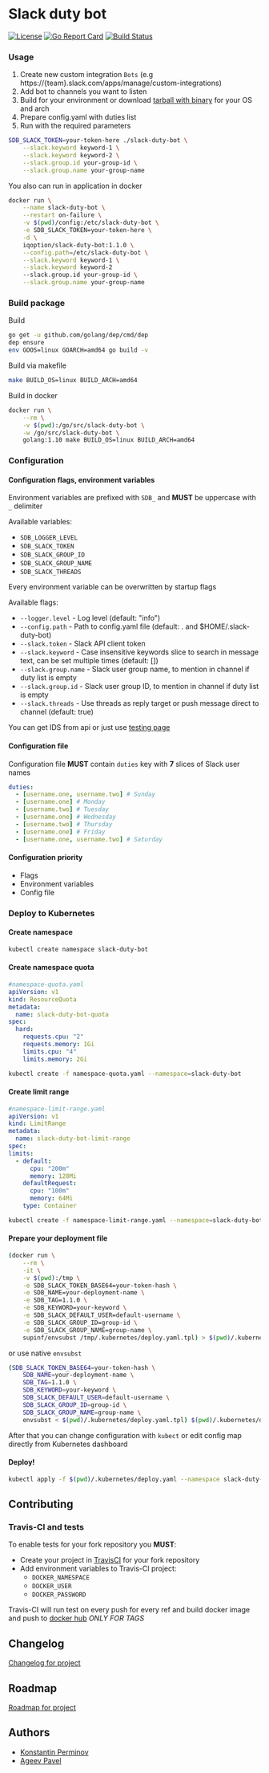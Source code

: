 # Slack duty bot
[![License](https://img.shields.io/badge/License-Apache%202.0-blue.svg)](https://opensource.org/licenses/Apache-2.0)
[![Go Report Card](https://goreportcard.com/badge/github.com/iqoption/slack-duty-bot)](https://goreportcard.com/report/github.com/iqoption/slack-duty-bot)
[![Build Status](https://travis-ci.org/iqoption/slack-duty-bot.svg?branch=master)](https://travis-ci.org/iqoption/slack-duty-bot)

### Usage
1. Create new custom integration `Bots` (e.g https://{team}.slack.com/apps/manage/custom-integrations)
2. Add bot to channels you want to listen
3. Build for your environment or download [tarball with binary](https://github.com/iqoption/slack-duty-bot/releases) for your OS and arch
4. Prepare config.yaml with duties list
5. Run with the required parameters

```bash
SDB_SLACK_TOKEN=your-token-here ./slack-duty-bot \
    --slack.keyword keyword-1 \
    --slack.keyword keyword-2 \
    --slack.group.id your-group-id \
    --slack.group.name your-group-name
```

You also can run in application in docker
```bash
docker run \
    --name slack-duty-bot \
    --restart on-failure \
    -v $(pwd)/config:/etc/slack-duty-bot \
    -e SDB_SLACK_TOKEN=your-token-here \
    -d \
    iqoption/slack-duty-bot:1.1.0 \
    --config.path=/etc/slack-duty-bot \
    --slack.keyword keyword-1 \
    --slack.keyword keyword-2
    --slack.group.id your-group-id \
    --slack.group.name your-group-name
```

### Build package
Build
```bash
go get -u github.com/golang/dep/cmd/dep
dep ensure
env GOOS=linux GOARCH=amd64 go build -v
```
Build via makefile
```bash
make BUILD_OS=linux BUILD_ARCH=amd64
```
Build in docker
```bash
docker run \
    --rm \
    -v $(pwd):/go/src/slack-duty-bot \
    -w /go/src/slack-duty-bot \
    golang:1.10 make BUILD_OS=linux BUILD_ARCH=amd64
```

### Configuration

#### Configuration flags, environment variables
Environment variables are prefixed with `SDB_` and **MUST** be uppercase with `_` delimiter

Available variables:
* `SDB_LOGGER_LEVEL`
* `SDB_SLACK_TOKEN`
* `SDB_SLACK_GROUP_ID`
* `SDB_SLACK_GROUP_NAME`
* `SDB_SLACK_THREADS`

Every environment variable can be overwritten by startup flags

Available flags:
* `--logger.level` - Log level (default: "info")
* `--config.path` - Path to config.yaml file (default: . and $HOME/.slack-duty-bot)
* `--slack.token` - Slack API client token
* `--slack.keyword` - Case insensitive keywords slice to search in message text, can be set multiple times (default: [])
* `--slack.group.name` - Slack user group name, to mention in channel if duty list is empty
* `--slack.group.id` - Slack user group ID, to mention in channel if duty list is empty
* `--slack.threads` - Use threads as reply target or push message direct to channel (default: true) 

You can get IDS from api or just use [testing page](https://api.slack.com/methods/usergroups.list/test)

#### Configuration file
Configuration file **MUST** contain `duties` key with **7** slices of Slack user names
```yaml
duties:
  - [username.one, username.two] # Sunday
  - [username.one] # Monday
  - [username.two] # Tuesday
  - [username.one] # Wednesday
  - [username.two] # Thursday
  - [username.one] # Friday
  - [username.one, username.two] # Saturday
```

#### Configuration priority
* Flags
* Environment variables
* Config file

### Deploy to Kubernetes

#### Create namespace
```bash
kubectl create namespace slack-duty-bot
```

#### Create namespace quota
```yaml
#namespace-quota.yaml
apiVersion: v1
kind: ResourceQuota
metadata:
  name: slack-duty-bot-quota
spec:
  hard:
    requests.cpu: "2"
    requests.memory: 1Gi
    limits.cpu: "4"
    limits.memory: 2Gi
```
```bash
kubectl create -f namespace-quota.yaml --namespace=slack-duty-bot
```

#### Create limit range 
```yaml
#namespace-limit-range.yaml
apiVersion: v1
kind: LimitRange
metadata:
  name: slack-duty-bot-limit-range
spec:
limits:
  - default:
      cpu: "200m"
      memory: 128Mi
    defaultRequest:
      cpu: "100m"
      memory: 64Mi
    type: Container
```
```bash
kubectl create -f namespace-limit-range.yaml --namespace=slack-duty-bot
```

#### Prepare your deployment file
```bash
(docker run \
    --rm \
    -it \
    -v $(pwd):/tmp \
    -e SDB_SLACK_TOKEN_BASE64=your-token-hash \
    -e SDB_NAME=your-deployment-name \
    -e SDB_TAG=1.1.0 \
    -e SDB_KEYWORD=your-keyword \
    -e SDB_SLACK_DEFAULT_USER=default-username \
    -e SDB_SLACK_GROUP_ID=group-id \
    -e SDB_SLACK_GROUP_NAME=group-name \
    supinf/envsubst /tmp/.kubernetes/deploy.yaml.tpl) > $(pwd)/.kubernetes/deploy.yaml

```
or use native `envsubst`
```bash
(SDB_SLACK_TOKEN_BASE64=your-token-hash \
    SDB_NAME=your-deployment-name \
    SDB_TAG=1.1.0 \
    SDB_KEYWORD=your-keyword \
    SDB_SLACK_DEFAULT_USER=default-username \
    SDB_SLACK_GROUP_ID=group-id \
    SDB_SLACK_GROUP_NAME=group-name \
    envsubst < $(pwd)/.kubernetes/deploy.yaml.tpl) $(pwd)/.kubernetes/deploy.yaml
```

After that you can change configuration with `kubect` or edit config map directly from Kubernetes dashboard

#### Deploy! 
```bash
kubectl apply -f $(pwd)/.kubernetes/deploy.yaml --namespace slack-duty-bot
```

## Contributing

### Travis-CI and tests
To enable tests for your fork repository you **MUST**:

* Create your project in [TravisCI](http://travis-ci.com) for your fork repository
* Add environment variables to Travis-CI project:
    * `DOCKER_NAMESPACE`
    * `DOCKER_USER`
    * `DOCKER_PASSWORD`

Travis-CI will run test on every push for every ref and build docker image and push to [docker hub](http://hub.docker.io) *ONLY FOR TAGS*

## Changelog
[Changelog for project](CHANGELOG.md)

## Roadmap
[Roadmap for project](ROADMAP.md)

## Authors
* [Konstantin Perminov](https://github.com/SpiLLeR)
* [Ageev Pavel](https://github.com/insidieux)
